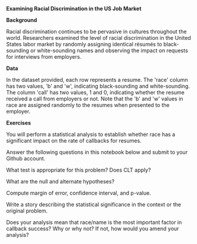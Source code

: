 **Examining Racial Discrimination in the US Job Market**

**Background**

Racial discrimination continues to be pervasive in cultures throughout the world. Researchers examined the level of racial discrimination in the United States labor market by randomly assigning identical résumés to black-sounding or white-sounding names and observing the impact on requests for interviews from employers.

**Data**

In the dataset provided, each row represents a resume. The 'race' column has two values, 'b' and 'w', indicating black-sounding and white-sounding. The column 'call' has two values, 1 and 0, indicating whether the resume received a call from employers or not. Note that the 'b' and 'w' values in race are assigned randomly to the resumes when presented to the employer.

**Exercises**

You will perform a statistical analysis to establish whether race has a significant impact on the rate of callbacks for resumes.

Answer the following questions in this notebook below and submit to your Github account.

What test is appropriate for this problem? Does CLT apply?

What are the null and alternate hypotheses?

Compute margin of error, confidence interval, and p-value.

Write a story describing the statistical significance in the context or the original problem.

Does your analysis mean that race/name is the most important factor in callback success? Why or why not? If not, how would you amend your analysis?
